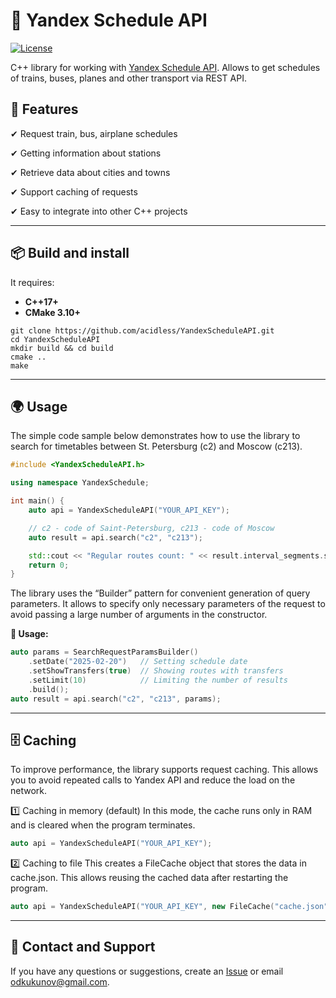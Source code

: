 # 📅 Yandex Schedule API

[![License](https://img.shields.io/badge/license-MIT-blue.svg)](LICENSE)

C++ library for working with [Yandex Schedule API](https://yandex.ru/dev/rasp/doc/ru/). Allows to get schedules of trains, buses, planes and other transport via REST API.

## 🚀 Features
✔ Request train, bus, airplane schedules

✔ Getting information about stations

✔ Retrieve data about cities and towns

✔ Support caching of requests

✔ Easy to integrate into other C++ projects  

---

## 📦 Build and install
It requires:
- **C++17+**
- **CMake 3.10+**

```
git clone https://github.com/acidless/YandexScheduleAPI.git
cd YandexScheduleAPI
mkdir build && cd build
cmake ..
make
```

---

## 🌍 Usage
The simple code sample below demonstrates how to use the library to search for timetables between St. Petersburg (c2) and Moscow (c213).
```c++
#include <YandexScheduleAPI.h>

using namespace YandexSchedule;

int main() {
    auto api = YandexScheduleAPI("YOUR_API_KEY");

    // c2 - code of Saint-Petersburg, c213 - code of Moscow
    auto result = api.search("c2", "c213");

    std::cout << "Regular routes count: " << result.interval_segments.size() << std::endl;
    return 0;
}
```

The library uses the “Builder” pattern for convenient generation of query parameters. It allows to specify only necessary parameters of the request to avoid passing a large number of arguments in the constructor.

**📌 Usage:**
```c++
auto params = SearchRequestParamsBuilder()
    .setDate("2025-02-20")   // Setting schedule date
    .setShowTransfers(true)  // Showing routes with transfers
    .setLimit(10)            // Limiting the number of results
    .build();
auto result = api.search("c2", "c213", params);
```

---

## 🗄 Caching
To improve performance, the library supports request caching. This allows you to avoid repeated calls to Yandex API and reduce the load on the network.

1️⃣ Caching in memory (default)
In this mode, the cache runs only in RAM and is cleared when the program terminates.
```c++
auto api = YandexScheduleAPI("YOUR_API_KEY");
```

2️⃣ Caching to file
This creates a FileCache object that stores the data in cache.json. This allows reusing the cached data after restarting the program.
```c++
auto api = YandexScheduleAPI("YOUR_API_KEY", new FileCache("cache.json"));
```

---

## 📧 Contact and Support
If you have any questions or suggestions, create an [Issue](https://github.com/acidless/YandexScheduleAPI/issues) or email odkukunov@gmail.com.
